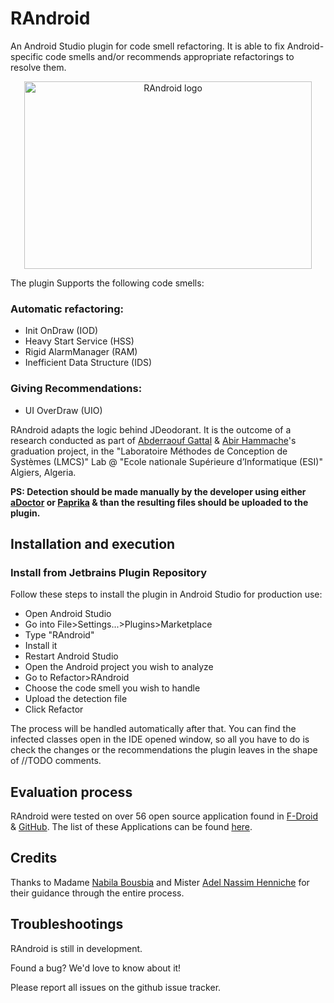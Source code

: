 # RAndroid
An Android Studio plugin for code smell refactoring. It is able to fix Android-specific code smells and/or recommends appropriate refactorings to resolve them.


<p align="center">
  <img width="460" height="300" alt="RAndroid logo" src="https://plugins.jetbrains.com/files/15058/97180/icon/pluginIcon.svg">
</p>

The plugin Supports the following code smells:

### Automatic refactoring:

* Init OnDraw (IOD)
* Heavy Start Service (HSS)
* Rigid AlarmManager (RAM)
* Inefficient Data Structure (IDS)

### Giving Recommendations:
* UI OverDraw (UIO)

RAndroid adapts the logic behind JDeodorant. It is the outcome of a research conducted as part of [Abderraouf Gattal](https://www.raouf.codes/) & [Abir Hammache](https://github.com/HammacheAbir)'s graduation project, in the "Laboratoire Méthodes de Conception de Systèmes (LMCS)" Lab 
@ "Ecole nationale Supérieure d’Informatique (ESI)" Algiers, Algeria.

**PS: Detection should be made manually by the developer using either [aDoctor](https://github.com/fpalomba/aDoctor) or [Paprika](https://github.com/GeoffreyHecht/paprika) & than the resulting files should be uploaded to the plugin.**


## Installation and execution
### Install from Jetbrains Plugin Repository
Follow these steps to install the plugin in Android Studio for production use:

* Open Android Studio
* Go into File>Settings...>Plugins>Marketplace
* Type "RAndroid"
* Install it
* Restart Android Studio
* Open the Android project you wish to analyze
* Go to Refactor>RAndroid 
* Choose the code smell you wish to handle
* Upload the detection file
* Click Refactor

The process will be handled automatically after that. You can find the infected classes open in the IDE opened window, so all you have to do is check the changes or the recommendations the plugin leaves in the shape of //TODO comments.

## Evaluation process

RAndroid were tested on over 56 open source application found in [F-Droid](https://www.f-droid.org/) & [GitHub](https://github.com/). The list of these Applications can be found [here](https://docs.google.com/document/d/1TQsHforI_P5tKcnO3R5ZsEMpgZHArVu_SHMzFEkfMaA/edit?usp=sharing).

## Credits
Thanks to Madame [Nabila Bousbia](https://www.linkedin.com/in/nabilabousbia/) and Mister [Adel Nassim Henniche](https://www.linkedin.com/in/adel-nassim-henniche-b775927b/) for their guidance through the entire process.

## Troubleshootings
RAndroid is still in development.

Found a bug? We'd love to know about it!

Please report all issues on the github issue tracker.
